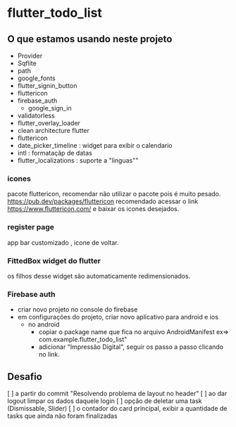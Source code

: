 # flutter_todo_list




## O que estamos usando neste projeto
- Provider
- Sqflite
- path
- google_fonts
- flutter_signin_button
- fluttericon
- firebase_auth
  - google_sign_in
- validatorless
- flutter_overlay_loader
- clean architecture flutter
- fluttericon
- date_picker_timeline : widget para exibir o calendario
- intl : formataçãp de datas
- flutter_localizations : suporte a "linguas"" 

### icones
pacote fluttericon, recomendar não utilizar o pacote pois é muito pesado.
https://pub.dev/packages/fluttericon
recomendado acessar o link https://www.fluttericon.com/ e baixar os icones desejados.


### register page
app bar customizado , icone de voltar.


### FittedBox widget do flutter
os filhos desse widget são automaticamente redimensionados.


### Firebase auth

- criar novo projeto no console do firebase 
- em configurações do projeto, criar novo aplicativo para android e ios
  - no android
    - copiar o package name que fica no arquivo AndroidManifest ex=> com.example.flutter_todo_list"
    - adicionar "Impressão Digital", seguir os passo a passo clicando no link.

## Desafio
[ ] a partir do commit "Resolvendo problema de layout no header"
[ ] ao dar logout limpar os dados daquele login
[ ] opção de deletar uma task (Dismissable, Slider)
[ ] o contador do card principal, exibir a quantidade de tasks que ainda não foram finalizadas